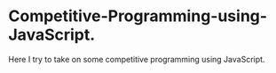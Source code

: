 # Competitive-Programming-using-JavaScript.
Here I try to take on some competitive programming using JavaScript.
